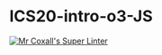 # ICS20-intro-o3-JS
[![Mr Coxall's Super Linter](https://github.com/<OWNER>/<REPOSITORY>/workflows/Mr%20Coxall's%20Super%20Linter/badge.svg)](https://github.com/<Ali-Mugamai>/<REPOSITORY>/actions/)
